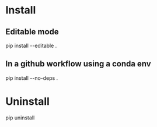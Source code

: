 # Install

## Editable mode
pip install --editable .

## In a github workflow using a conda env
pip install --no-deps .

# Uninstall
pip uninstall

